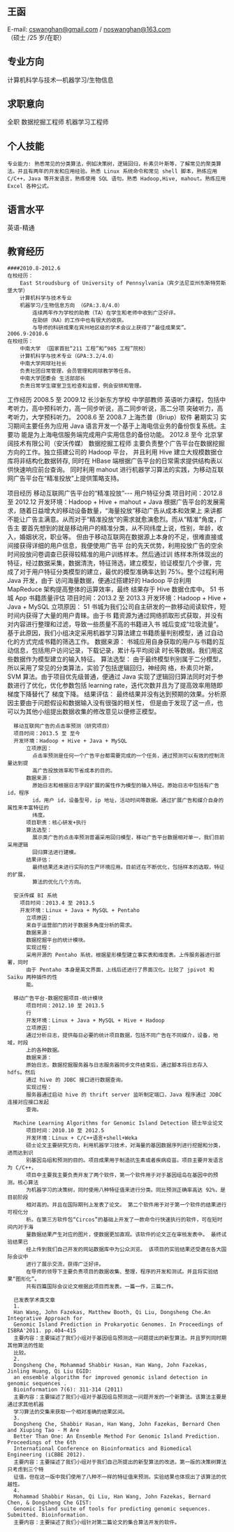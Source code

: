 王函
----
E-mail: cswanghan@gmail.com / noswanghan@163.com
（硕士 /25 岁/在职）

专业方向
--------
计算机科学与技术—机器学习/生物信息

求职意向
--------
全职 数据挖掘工程师 机器学习工程师

个人技能
--------
    专业能力: 熟悉常见的分类算法，例如决策树，逻辑回归，朴素贝叶斯等，了解常见的聚类算法。并且有两年的开发和应用经验。熟悉 Linux 系统命令和常见 shell 脚本，熟练应用 C/C++，Java 等开发语言，熟练使用 SQL 语句。熟悉 Hadoop,Hive, mahout。熟练应用 Excel 各种公式。

语言水平
-------
英语-精通

教育经历
--------
    ####2010.8-2012.6
    在校经历：
        East Stroudsburg of University of Pennsylvania（宾夕法尼亚州东斯特劳斯堡大学）
        计算机科学与技术专业
        机器学习/生物信息方向 （GPA:3.8/4.0）
            连续两年作为学校的助教（TA）在学生和老师中收到广泛好评。
            在助研（RA）的工作中也有很大的收获。
            与导师的科研成果在宾州地区级的学术会议上获得了“最佳成果奖”。
    2006.9-2010.6
    在校经历：
        中南大学 （国家首批“211 工程”和“985 工程”院校）
        计算机科学与技术专业（GPA:3.2/4.0）
        中南大学网球社社长
        负责社团日常管理，会员管理和网球教学等任务。
        中南大学团委会 生活部部长
        负责日常学生寝室卫生检查和监督，例会安排和管理。
  工作经历
    2008.5 至 2009.12
      长沙新东方学校 中学部教师
      英语听力课程，包括中考听力，高中预科听力，高一同步听说，高二同步听说，高二分项
      突破听力，高考听力，大学预科听力。
    2008.6 至 2008.7
      上海杰普（Briup）软件 暑期实习
      实习期间主要任务为应用 Java 语言开发一个基于上海电信业务的备份恢复系统。主要功
      能是为上海电信服务端完成用户实用信息的备份功能。
    2012.8 至今
      北京掌阔技术有限公司（安沃传媒） 数据挖掘工程师
        主要负责整个广告平台在数据挖掘方向的工作。独立搭建公司的 Hadoop 平台，
        并且利用 Hive 建立大规模数据仓库将非结构化数据转存,
        同时在 HBase 端根据广告平台的日常需求提供结构表以供快速响应前台查询。
        同时利用 mahout 进行机器学习算法的实践，为移动互联网广告平台在“精准投放”上提供策略支持。
  
  项目经历
      移动互联网广告平台的“精准投放”--- 用户特征分类
      项目时间：2012.8 至 2012.12
      开发环境：Hadoop + Hive + mahout + Java
          根据广告平台的发展需求，随着日益增大的移动设备数量，“海量投放”移动广告从成本和效果上
          来讲都不能让广告主满意。从而对于“精准投放”的需求就愈演愈烈。而从“精准”角度，广告主
          要首先想到的就是移动用户的精准分类，从不同纬度上说，性别，年龄，收入，婚姻状况，职业等。
          但由于移动互联网在数据源上本身的不足，很难直接或间接获得详细的用户信息，我便使用广告平
          台的先天优势，利用投放广告的空余时间投放问卷调查已获得较精准的用户训练样本。然后通过训
          练样本所体现出的特征，经过数据采集，数据清洗，特征筛选，建立模型，验证模型几个步骤，完
          成了对于用户特征分类模型的建立，最优的模型准确率达到 75%。整个过程利用 Java 开发，由于
          访问海量数据，便通过搭建好的 Hadoop 平台利用 MapReduce 架构提高整体的运算效率，最终
          结果存于 Hive 数据仓库中。
      51 书城 App 书籍质量评估
      项目时间：2013.2 至 2013.3
      开发环境：Hadoop + Hive + Java + MySQL
          立项原因：
          51 书城为我们公司自主研发的一款移动阅读软件，短时间内获得了大量的用户青睐。由于书
          籍资源为通过网络抓取形式获取，并没有对内容进行整理和过滤，导致一些质量不高的书籍进入书
          城后变成“垃圾流量”。基于此原因，我们小组决定采用机器学习算法建立书籍质量判别模型，通
          过自动化的方式完成书籍的筛选工作。
          数据来源：
          书城应用自身获取的用户与书籍的互动信息，包括用户访问记录，下载记录，累计与平均阅读
          时长等数据。我们用这些数据作为模型建立的输入特征。
          算法选型：
          由于最终模型判别属于二分模型，所以采用了常见的分类算法，实验了包括逻辑回归，神经网
          络，朴素贝叶斯，SVM 算法。由于项目优先级普通，便通过 Java 实现了逻辑回归算法同时对于参
          数进行了优化，优化参数包括 learning rate，迭代次数并且为了提高效率用随即梯度下降替代了
          梯度下降。
          结果评估：
          最终结果并没有达到预期的效果。分析原因主要由于问题假设和数据输入没有很强的相关性，
          但是由于发现了这一点，也可以为其他小组提出数据收集的修改意见以便修正模型。

      移动互联网广告的点击率预测（研究项目）
      项目时间：2013.5 至 至今
      开发环境：Hadoop + Hive + Java + MySQL
          立项原因：
            点击率预测是任何一个广告平台都需要完成的一个任务，通过预测可以有效的控制流量达到提
            高广告投放效率和节省成本的目的。
          数据来源：
            原始日志和根据日志字段扩展的属性作为模型的输入特征。原始日志中包括有广告 id，程序
            id，用户 id，设备型号，ip 地址，活动时间等数据。通过扩展广告和媒介自身的属性来丰富特征的
            纬度。
          项目职责：核心研发+执行
          算法选型：
            展示类广告的点击率预测普遍采用回归模型，移动广告平台数据相对单一，我们目前采用逻辑
            回归算法进行建模。
          结果评估：
            最终结果还未进行实际的生产环境应用。目前还在不断优化，包括样本的选取，特征的扩展，
            算法的优化几个方向。

      安沃传媒 BI 系统
        项目时间：2013.4 至 2013.5
        开发环境：Linux + Java + MySQL + Pentaho
          立项原因：
          来自于运营部门的对于数据多角度分析的需求。
          数据来源：
          数据挖掘平台的统计模块。
          实现过程：
          采用开源的 Pentaho 系统，根据星形模型建立事实表和维度表。上传服务器进行部署，同时
          由于 Pentaho 本身是英文界面，上线后还进行了界面汉化。比较了 jpivot 和 Saiku 两种插件的性
          能。

      移动广告平台-数据挖掘项目-统计模块
          项目时间：2012.10 至 2013.5
          行
          开发环境：Linux + Java + MySQL + Hive + Hadoop
          立项原因：
          通过分析日志，提供每日必要的统计项目数据，包括不同广告在不同媒介，设备，地域，时段
          上的各种数据。
          数据来源：
          原始日志，数据挖掘服务器与日志服务器同步文件结束后，通过脚本将日志存入 hdfs。然后
          通过 hive 的 JDBC 接口进行数据查询。
          实现过程：
          服务器通过启动 hive 的 thrift server 监听制定端口，Java 程序通过 JDBC 连接对应接口发起
          查询。

      Machine Learning Algorithms for Genomic Island Detection 硕士毕业论文
          项目时间：2010.10 至 2012.5
          开发环境：Linux + C/C++语言+shell+Weka
          硕士论文主要研究方向，利用机器学习技术，对海量的基因数据序列进行挖掘和分类，进而达到识
          别基因岛组和预测的目的。项目成果用于制造抗生素或者疾病疫苗。项目主要开发语言为 C/C++，
          项目中主要我主要负责开发了两个软件，第一个软件用于对于基因组岛在基因中的预测。核心算法
          为机器学习的决策树，同时使用八种特征值来进行分类。同比预测正确率高达 92%，是目前阶段
          相对高的。并且在国际期刊上发表了论文。 第二个软件用于对于第一个软件的结果进行可视化分
          析。在第三方软件包“Circos”的基础上开发了一款命令行快速执行的软件，可在短时间内对于海
          量数据结果产生对应的图片，使数据更加直观。该软件的论文正在审核发表中。 最终试验结果已
          经上传到我们自己开发的网站数据库中为公众浏览。 该项目的实验结果还受邀在各大国际会议中
          进行了展示交流，获得广泛好评。
          在导师的领导下主要负责项目的数据收集、整理，程序的开发和测试。并且将实验结果“图形化”。
          共有四篇国际会议论文根据此项目而发表。一篇一作，三篇二作。

      已发表学术类文章
      1.
      Han Wang, John Fazekas, Matthew Booth, Qi Liu, Dongsheng Che.An Integrative Approach for
      Genomic Island Prediction in Prokaryotic Genomes. In Proceedings of ISBRA'2011. pp.404~415
      主要内容：主要描述了我们小组对于基因组岛预测这一问题提出的新型算法。并且罗列同时期其他算法的性能
      比较。
      2.
      Dongsheng Che, Mohammad Shabbir Hasan, Han Wang, John Fazekas, Jinling Huang, Qi Liu EGID:
      an ensemble algorithm for improved genomic island detection in genomic sequences .
      Bioinformation 7(6): 311-314 (2011)
      主要内容：主要描述了我们小组对于基因组岛预测这一问题开发的一个新算法。该算法主要是通过求其他机器
      学习算法的交集来获取一个相对准确的结果区间。
      3.
      Dongsheng Che, Shabbir Hasan, Han Wang, John Fazekas, Bernard Chen and Xiuping Tao - M Are
      Better Than One: An Ensemble Method For Genomic Island Prediction. Proceedings of the 6th
      International Conference on Bioinformatics and Biomedical Engineering (iCBBE 2012).
      主要内容：主要描述了我们小组对于我们自己所提出的新型算法的改进。第一版的决策树算法只考虑到三个特
      征值，但在这一版中我们使用了八种不一样的特征值来预测。实验结果也体现出了该算法的优越性。
      4.
      Mohammad Shabbir Hasan, Qi Liu, Han Wang, John Fazekas, Bernard Chen, & Dongsheng Che GIST:
      Genomic Island suite of tools for predicting genomic sequences. Submitted. Bioinformation.
      主要内容：主要描述了我们小组针对第二篇论文的集合算法开发的软件。
